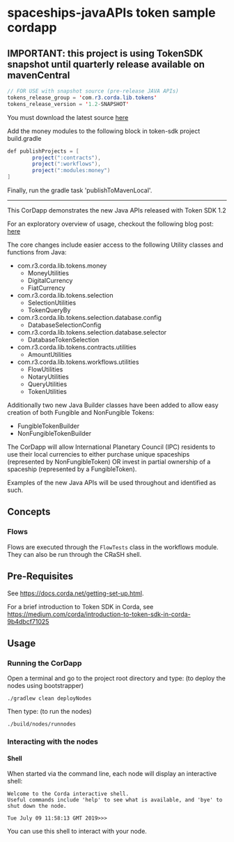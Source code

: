 # spaceships-javaAPIs token sample cordapp

## IMPORTANT: this project is using TokenSDK snapshot until quarterly release available on mavenCentral

```java
// FOR USE with snapshot source (pre-release JAVA APIs)
tokens_release_group = 'com.r3.corda.lib.tokens'
tokens_release_version = '1.2-SNAPSHOT'
```
You must download the latest source [here](https://github.com/corda/token-sdk) 

Add the money modules to the following block in token-sdk project build.gradle 
```java
def publishProjects = [
        project(":contracts"),
        project(":workflows"),
        project(":modules:money")
]
```
Finally, run the gradle task 'publishToMavenLocal'.

---
This CorDapp demonstrates the new Java APIs released with Token SDK 1.2

For an exploratory overview of usage, checkout the following blog post: [here](https://medium.com/corda/corda-tokens-made-easy-with-new-java-apis-83095693d72)

The core changes include easier access to the following Utility classes and functions from Java:
- com.r3.corda.lib.tokens.money
  - MoneyUtilities
  - DigitalCurrency
  - FiatCurrency 
- com.r3.corda.lib.tokens.selection
  - SelectionUtilities
  - TokenQueryBy
- com.r3.corda.lib.tokens.selection.database.config
  - DatabaseSelectionConfig
- com.r3.corda.lib.tokens.selection.database.selector
  - DatabaseTokenSelection
- com.r3.corda.lib.tokens.contracts.utilities
  - AmountUtilities
- com.r3.corda.lib.tokens.workflows.utilities
  - FlowUtilities
  - NotaryUtilities
  - QueryUtilities
  - TokenUtilities
  
Additionally two new Java Builder classes have been added to allow easy creation of both Fungible and NonFungible Tokens:
- FungibleTokenBuilder
- NonFungibleTokenBuilder

The CorDapp will allow International Planetary Council (IPC) residents to use their local currencies to either purchase unique spaceships (represented by NonFungibleToken) OR invest in partial ownership of a spaceship (represented by a FungibleToken). 

Examples of the new Java APIs will be used throughout and identified as such.



## Concepts


### Flows

Flows are executed through the `FlowTests` class in the workflows module. They can also be run through the CRaSH shell.


## Pre-Requisites

See https://docs.corda.net/getting-set-up.html.

For a brief introduction to Token SDK in Corda, see https://medium.com/corda/introduction-to-token-sdk-in-corda-9b4dbcf71025

## Usage

### Running the CorDapp

Open a terminal and go to the project root directory and type: (to deploy the nodes using bootstrapper)
```
./gradlew clean deployNodes
```
Then type: (to run the nodes)
```
./build/nodes/runnodes
```

### Interacting with the nodes

#### Shell

When started via the command line, each node will display an interactive shell:

    Welcome to the Corda interactive shell.
    Useful commands include 'help' to see what is available, and 'bye' to shut down the node.

    Tue July 09 11:58:13 GMT 2019>>>

You can use this shell to interact with your node.

